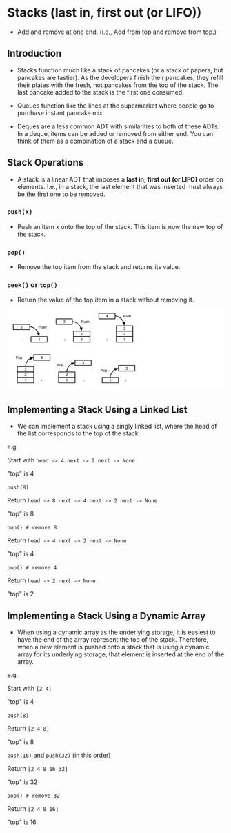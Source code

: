 # Stacks (last in, first out (or LIFO))

- Add and remove at one end. (i.e., Add from top and remove from top.)

## Introduction 

- Stacks function much like a stack of pancakes (or a stack of papers, but pancakes are tastier). As the developers finish their pancakes, they refill their plates with the fresh, hot pancakes from the top of the stack. The last pancake added to the stack is the first one consumed. 

- Queues function like the lines at the supermarket where people go to purchase instant pancake mix.

- Deques are a less common ADT with similarities to both of these ADTs. In a deque, items can be added or removed from either end. You can think of them as a combination of a stack and a queue. 

## Stack Operations

- A stack is a linear ADT that imposes a **last in, first out (or LIFO)** order on elements. I.e., in a stack, the last element that was inserted must always be the first one to be removed. 



### `push(x)`

- Push an item x onto the top of the stack. This item is now the new top of the stack. 

### `pop()`

- Remove the top item from the stack and returns its value. 

### `peek()` or `top()`

- Return the value of the top item in a stack without removing it.


![](stack.png)


## Implementing a Stack Using a Linked List

- We can implement a stack using a singly linked list, where the head of the list corresponds to the top of the stack.

e.g.

Start with `head -> 4 next -> 2 next -> None`

"top" is 4

`push(8)`

Return `head -> 8 next -> 4 next -> 2 next -> None`

"top" is 8

`pop() # remove 8` 

Return `head -> 4 next -> 2 next -> None`

"top" is 4

`pop() # remove 4` 

Return `head -> 2 next -> None`

"top" is 2


## Implementing a Stack Using a Dynamic Array

- When using a dynamic array as the underlying storage, it is easiest to have the end of the array represent the top of the stack. Therefore, when a new element is pushed onto a stack that is using a dynamic array for its underlying storage, that element is inserted at the end of the array.

e.g. 

Start with `[2 4]`

"top" is 4

`push(8)`

Return `[2 4 8]`

"top" is 8

`push(16)` and `push(32)` (in this order)

Return `[2 4 8 16 32]`

"top" is 32

`pop() # remove 32` 
 
Return `[2 4 8 16]`

"top" is 16

